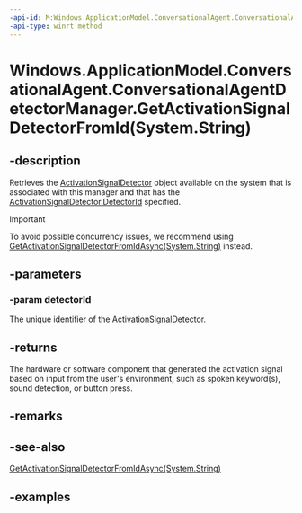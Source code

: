 ```yaml
---
-api-id: M:Windows.ApplicationModel.ConversationalAgent.ConversationalAgentDetectorManager.GetActivationSignalDetectorFromId(System.String)
-api-type: winrt method
---
```


# Windows.ApplicationModel.ConversationalAgent.ConversationalAgentDetectorManager.GetActivationSignalDetectorFromId(System.String)

<!--
public Windows.ApplicationModel.ConversationalAgent.ActivationSignalDetector GetActivationSignalDetectorFromId (string detectorId);
-->

## -description

Retrieves the [ActivationSignalDetector](activationsignaldetector.md) object available on the system that is associated with this manager and that has the [ActivationSignalDetector.DetectorId](activationsignaldetector_detectorid.md) specified.

> [!Important]
> To avoid possible concurrency issues, we recommend using [GetActivationSignalDetectorFromIdAsync(System.String)](conversationalagentdetectormanager_getactivationsignaldetectorfromidasync_78182550.md) instead.

## -parameters

### -param detectorId

The unique identifier of the [ActivationSignalDetector](activationsignaldetector.md).

## -returns

The hardware or software component that generated the activation signal based on input from the user's environment, such as spoken keyword(s), sound detection, or button press.

## -remarks

## -see-also

[GetActivationSignalDetectorFromIdAsync(System.String)](conversationalagentdetectormanager_getactivationsignaldetectorfromidasync_78182550.md)

## -examples

